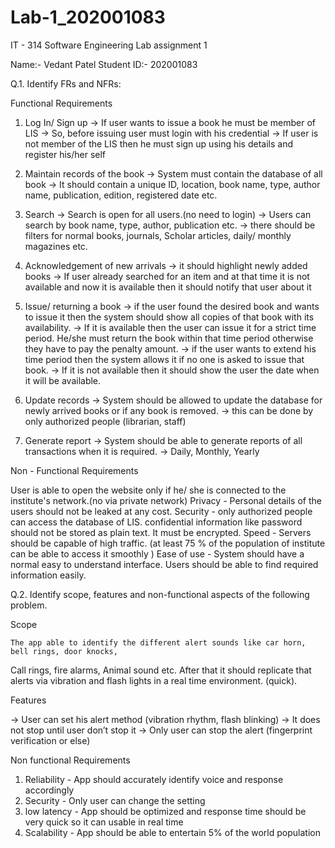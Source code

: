 # Lab-1_202001083

IT - 314 Software Engineering 
Lab assignment 1

Name:- Vedant Patel
Student ID:- 202001083



Q.1. Identify FRs and NFRs:

Functional Requirements

1) Log In/ Sign up
-> If user wants to issue a book he must be member of LIS
-> So, before issuing user must login with his credential 
-> If user is not member of the LIS then he must sign up using his details and register his/her    self

2) Maintain records of the book
-> System must contain the database of all book
-> It should contain a unique ID, location, book name, type, author name, publication, edition, registered date etc.

3) Search
-> Search is open for all users.(no need to login)
-> Users can search by book name, type, author, publication etc.
-> there should be filters for normal books, journals, Scholar articles, daily/ monthly magazines etc. 

4) Acknowledgement of new arrivals
-> it should highlight newly added books
-> If user already searched for an item and at that time it is not available and now it is available then it should notify that user about it


5) Issue/ returning a book
-> if the user found the desired book and wants to issue it then the system should show all copies of that book with its availability.
-> If it is available then the user can issue it for a strict time period. He/she must return the book within that time period otherwise they have to pay the penalty amount.
-> if the user wants to extend his time period then the system allows it if no one is asked to issue that book.
-> If it is not available then it should show the user the date when it will be available.


6) Update records
->  System should be allowed to update the database for newly arrived books or if any book is removed.
-> this can be done by only authorized people (librarian, staff)

7) Generate report
-> System should be able to generate reports of all transactions when it is required.
-> Daily, Monthly, Yearly


Non - Functional Requirements

User is able to open the website only if he/ she is connected to the institute's network.(no via private network)
Privacy - Personal details of the users should not be leaked at any cost.
Security - only authorized people can access the database of LIS. confidential information like password should not be stored as plain text. It must be encrypted.
Speed - Servers should be capable of high traffic. (at least 75 % of the population of institute can be able to access it smoothly )
Ease of use  - System should have a normal easy to understand interface. Users should be able to find required information easily.



Q.2. Identify scope, features and non-functional aspects of the following problem.

Scope

	The app able to identify the different alert sounds like car horn, bell rings, door knocks,
Call rings, fire alarms, Animal sound etc. After that it should replicate that alerts via vibration and flash lights in a real time environment. (quick).

Features 

-> User can set his alert method (vibration rhythm, flash blinking)
-> It does not stop until user don’t stop it
-> Only user can stop the alert (fingerprint verification or else)

Non functional Requirements

1)  Reliability - App should accurately identify voice and response accordingly
2)  Security - Only user can change the setting
3)  low latency - App should be optimized and response time should be very quick so it can usable in real time
4) Scalability - App should be able to entertain 5% of the world population 
